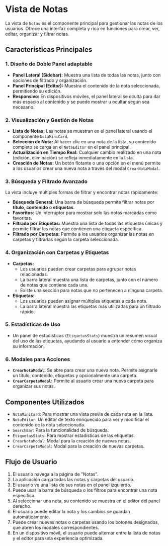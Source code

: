 # Vista de Notas

La vista de `Notas` es el componente principal para gestionar las notas de los usuarios. Ofrece una interfaz completa y rica en funciones para crear, ver, editar, organizar y filtrar notas.

## Características Principales

### 1. **Diseño de Doble Panel adaptable**

- **Panel Lateral (Sidebar):** Muestra una lista de todas las notas, junto con opciones de filtrado y organización.
- **Panel Principal (Editor):** Muestra el contenido de la nota seleccionada, permitiendo su edición.
- **Responsivo:** En dispositivos móviles, el panel lateral se oculta para dar más espacio al contenido y se puede mostrar u ocultar según sea necesario.

### 2. **Visualización y Gestión de Notas**

- **Lista de Notas:** Las notas se muestran en el panel lateral usando el componente `NotaMiniCard`.
- **Selección de Nota:** Al hacer clic en una nota de la lista, su contenido completo se carga en el `NotaEditor` en el panel principal.
- **Actualización en Tiempo Real:** Cualquier cambio realizado en una nota (edición, eliminación) se refleja inmediatamente en la lista.
- **Creación de Notas:** Un botón flotante o una opción en el menú permite a los usuarios crear una nueva nota a través del modal `CrearNotaModal`.

### 3. **Búsqueda y Filtrado Avanzado**

La vista incluye múltiples formas de filtrar y encontrar notas rápidamente:

- **Búsqueda General:** Una barra de búsqueda permite filtrar notas por **título**, **contenido** o **etiquetas**.
- **Favoritos:** Un interruptor para mostrar solo las notas marcadas como favoritas.
- **Filtrado por Etiquetas:** Muestra una lista de todas las etiquetas únicas y permite filtrar las notas que contienen una etiqueta específica.
- **Filtrado por Carpetas:** Permite a los usuarios organizar las notas en carpetas y filtrarlas según la carpeta seleccionada.

### 4. **Organización con Carpetas y Etiquetas**

- **Carpetas:**
  - Los usuarios pueden crear carpetas para agrupar notas relacionadas.
  - La barra lateral muestra una lista de carpetas, junto con el número de notas que contiene cada una.
  - Existe una sección para notas que no pertenecen a ninguna carpeta.
- **Etiquetas:**
  - Los usuarios pueden asignar múltiples etiquetas a cada nota.
  - La barra lateral muestra las etiquetas más utilizadas para un filtrado rápido.

### 5. **Estadísticas de Uso**

- Un panel de estadísticas (`EtiquetasStats`) muestra un resumen visual del uso de las etiquetas, ayudando al usuario a entender cómo organiza su información.

### 6. **Modales para Acciones**

- **`CrearNotaModal`:** Se abre para crear una nueva nota. Permite asignarle un título, contenido, etiquetas y opcionalmente una carpeta.
- **`CrearCarpetaModal`:** Permite al usuario crear una nueva carpeta para organizar sus notas.

## Componentes Utilizados

- `NotaMiniCard`: Para mostrar una vista previa de cada nota en la lista.
- `NotaEditor`: Un editor de texto enriquecido para ver y modificar el contenido de la nota seleccionada.
- `SearchBar`: Para la funcionalidad de búsqueda.
- `EtiquetasStats`: Para mostrar estadísticas de las etiquetas.
- `CrearNotaModal`: Modal para la creación de nuevas notas.
- `CrearCarpetaModal`: Modal para la creación de nuevas carpetas.

## Flujo de Usuario

1.  El usuario navega a la página de "Notas".
2.  La aplicación carga todas las notas y carpetas del usuario.
3.  El usuario ve una lista de sus notas en el panel izquierdo.
4.  Puede usar la barra de búsqueda o los filtros para encontrar una nota específica.
5.  Al seleccionar una nota, su contenido se muestra en el editor del panel derecho.
6.  El usuario puede editar la nota y los cambios se guardan automáticamente.
7.  Puede crear nuevas notas o carpetas usando los botones designados, que abren los modales correspondientes.
8.  En un dispositivo móvil, el usuario puede alternar entre la lista de notas y el editor para una experiencia optimizada.
